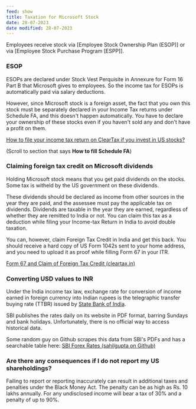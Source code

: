 ```yaml
---
feed: show
title: Taxation for Microsoft Stock
date: 28-07-2023
date modified: 28-07-2023
---
```


Employees receive stock via [Employee Stock Ownership Plan (ESOP)] or via [Employee Stock Purchase Program [ESPP]].

### ESOP

ESOPs are declared under Stock Vest Perquisite in Annexure for Form 16 Part B that Microsoft gives to employees. So the income tax for ESOPs is automatically paid via salary deductions. 

However, since Microsoft stock is a foreign asset, the fact that you own this stock must be separately declared in your Income Tax returns under Schedule FA, and this doesn't happen automatically. You have to declare your ownership of these stocks even if you haven't sold any and don't have a profit on them.

[How to file your income tax return on ClearTax if you invest in US stocks?](https://cleartax.in/s/how-to-file-income-tax-return-on-cleartax-if-you-invest-in-us-stocks)

(Scroll to section that says **How to fill Schedule FA**)

### Claiming foreign tax credit on Microsoft dividends

Holding Microsoft stock means that you get paid dividends on the stocks. Some tax is witheld by the US government on these dividends. 

These dividends should be declared as income from other sources in the year they are paid, and the assessee must pay the applicable tax on dividends. Dividends are taxable in the year they are earned, regardless of whether they are remitted to India or not. You can claim this tax as a deduction while filing your Income-tax Return in India to avoid double taxation.

You can, however, claim Foreign Tax Credit in India and get this back. You should receive a hard copy of US Form 1042s sent to your home address, and you need to upload it as proof while filling Form 67 in your ITR.

[Form 67 and Claim of Foreign Tax Credit (cleartax.in)](https://cleartax.in/s/form-67-claim-foreign-tax-credit)

### Converting USD values to INR

Under the India income tax law, exchange rate for conversion of income earned in foreign currency into Indian rupees is the telegraphic transfer buying rate (TTBR) issued by [State Bank of India](https://www.livemint.com/Search/Link/Keyword/SBI). 

SBI publishes the rates daily on its website in PDF format, barring Sundays and bank holidays. Unfortunately, there is no official way to access historical data.

Some random guy on Github scrapes this data from SBI's PDFs and has a searchable table here: [SBI Forex Rates (sahilgupta on Github)](https://github.com/sahilgupta/sbi_forex_rates/blob/main/csv_files/SBI_REFERENCE_RATES_USD.csv)

### **Are there any consequences if I do not report my US shareholdings?**

Failing to report or reporting inaccurately can result in additional taxes and penalties under the Black Money Act. The penalty can be as high as Rs. 10 lakhs annually. For any undisclosed income will bear a tax of 30% and a penalty of up to 90%.
